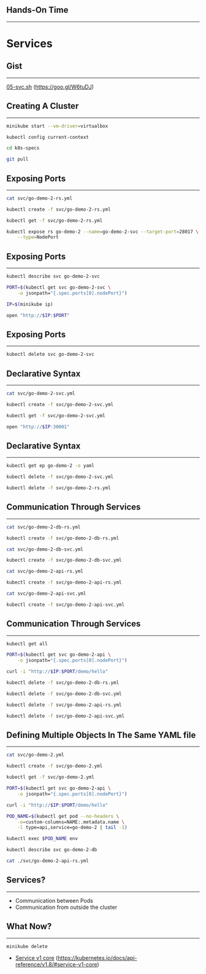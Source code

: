 ## Hands-On Time

---

# Services


## Gist

---

[05-svc.sh](https://gist.github.com/ae2527a1e960ec3fea19adb00aab6fd7) (https://goo.gl/W6tuDJ)


## Creating A Cluster

---

```bash
minikube start --vm-driver=virtualbox

kubectl config current-context

cd k8s-specs

git pull
```


## Exposing Ports

---

```bash
cat svc/go-demo-2-rs.yml

kubectl create -f svc/go-demo-2-rs.yml

kubectl get -f svc/go-demo-2-rs.yml

kubectl expose rs go-demo-2 --name=go-demo-2-svc --target-port=28017 \
    --type=NodePort
```


<!-- .slide: data-background="img/seq_svc_ch05.png" data-background-size="contain" -->


<!-- .slide: data-background="img/comp_svc_ch05.png" data-background-size="contain" -->


## Exposing Ports

---

```bash
kubectl describe svc go-demo-2-svc

PORT=$(kubectl get svc go-demo-2-svc \
    -o jsonpath="{.spec.ports[0].nodePort}")

IP=$(minikube ip)

open "http://$IP:$PORT"
```


<!-- .slide: data-background="img/svc-expose-rs.png" data-background-size="contain" -->


## Exposing Ports

---

```bash
kubectl delete svc go-demo-2-svc
```


## Declarative Syntax

---

```bash
cat svc/go-demo-2-svc.yml

kubectl create -f svc/go-demo-2-svc.yml

kubectl get -f svc/go-demo-2-svc.yml

open "http://$IP:30001"
```


<!-- .slide: data-background="img/svc-hard-coded-port.png" data-background-size="contain" -->


## Declarative Syntax

---

```bash
kubectl get ep go-demo-2 -o yaml

kubectl delete -f svc/go-demo-2-svc.yml

kubectl delete -f svc/go-demo-2-rs.yml
```


## Communication Through Services

---

```bash
cat svc/go-demo-2-db-rs.yml

kubectl create -f svc/go-demo-2-db-rs.yml

cat svc/go-demo-2-db-svc.yml

kubectl create -f svc/go-demo-2-db-svc.yml

cat svc/go-demo-2-api-rs.yml

kubectl create -f svc/go-demo-2-api-rs.yml

cat svc/go-demo-2-api-svc.yml

kubectl create -f svc/go-demo-2-api-svc.yml
```


## Communication Through Services

---

```bash
kubectl get all

PORT=$(kubectl get svc go-demo-2-api \
    -o jsonpath="{.spec.ports[0].nodePort}")

curl -i "http://$IP:$PORT/demo/hello"

kubectl delete -f svc/go-demo-2-db-rs.yml

kubectl delete -f svc/go-demo-2-db-svc.yml

kubectl delete -f svc/go-demo-2-api-rs.yml

kubectl delete -f svc/go-demo-2-api-svc.yml
```


## Defining Multiple Objects In The Same YAML file

---

```bash
cat svc/go-demo-2.yml

kubectl create -f svc/go-demo-2.yml

kubectl get -f svc/go-demo-2.yml

PORT=$(kubectl get svc go-demo-2-api \
    -o jsonpath="{.spec.ports[0].nodePort}")

curl -i "http://$IP:$PORT/demo/hello"

POD_NAME=$(kubectl get pod --no-headers \
    -o=custom-columns=NAME:.metadata.name \
    -l type=api,service=go-demo-2 | tail -1)

kubectl exec $POD_NAME env

kubectl describe svc go-demo-2-db

cat ./svc/go-demo-2-api-rs.yml
```


<!-- .slide: data-background="img/flow_svc_ch05.png" data-background-size="contain" -->


## Services?

---

* Communication between Pods<!-- .element: class="fragment" -->
* Communication from outside the cluster<!-- .element: class="fragment" -->


<!-- .slide: data-background="img/flow_svc_ch05.png" data-background-size="contain" -->


<!-- .slide: data-background="img/flow_svc_ch05.png" data-background-size="contain" -->


## What Now?

---

```bash
minikube delete
```

* [Service v1 core](https://kubernetes.io/docs/api-reference/v1.8/#service-v1-core) (https://kubernetes.io/docs/api-reference/v1.8/#service-v1-core)
